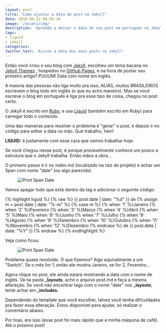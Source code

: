 ```yaml
---
layout: post
title: "Como ajustar a data do post no Jekyll"
date: 2016-09-22 04:05:34
image: '/assets/img/'
description: 'Aprenda a deixar a data do seu post em português no Jekyll'
tags:
- liquid
- jekyll
categories:
twitter_text: 'Ajuste a data dos seus posts no Jekyll'
---
```


Então você criou o seu blog com <a class="externalLink" href="https://jekyllrb.com/" target="_blank">Jekyll</a>, escolheu um tema bacana no 
<a class="externalLink" href="http://jekyllthemes.org/" target="_blank">Jekyll Themes</a>   , hospedou no 
<a class="externalLink" href="https://pages.github.com/" target="_blank">GitHub Pages</a>, e na hora de postar seu
primeiro artigo? PUUUM! Data com nome em inglês.



A maioria das pessoas não liga muito pra isso, ALIÁS, muitos BRASILEIROS escrevem o blog todo em inglês (o que eu acho maneiro).
Mas se você escreve o blog em português e liga pra esse tipo de coisa, chegou no post certo.

O Jekyll é escrito em <a class="externalLink" href="https://www.ruby-lang.org/pt/" target="_blank">Ruby</a>, e usa <a class="externalLink" href="https://shopify.github.io/liquid/" target="_blank">Liquid</a> (também escrito em Ruby) para carregar todo o conteúdo. 

Uma das maneiras para resolver o problema é "gerar" o post, e depois ir no código para editar a data na mão. Que trabalho, hein!

**LIQUID:** é justamente com esse cara que vamos trabalhar hoje. 

Se você chegou nesse post, é porque provavelmente conhece um pouco a estrutura que o Jekyll trabalha. Então mãos a obra...

O primeiro passo é ir no index.md (localizado na raíz do projeto) e achar um Span com nome "date" (ou algo parecido). 

<figure>
	<img src="{{site.baseurl}}/assets/img/2016/09/como-ajustar-a-data-do-post-no-jekyll/01.png" alt="Print Span Date">
</figure>

Vamos apagar tudo que está dentro da tag e adicionar o seguinte código:

{% highlight liquid %}
{% raw %} 
          {{ post.date | date: "%d" }} de 
          {% assign m = post.date | date: "%-m" %}
                    {% case m %}
                    {% when '1' %}Janeiro
                    {% when '2' %}Fevereiro
                    {% when '3' %}Março
                    {% when '4' %}Abril
                    {% when '5' %}Maio
                    {% when '6' %}Junho
                    {% when '7' %}Julho
                    {% when '8' %}Agosto
                    {% when '9' %}Setembro
                    {% when '10' %}Outubro
                    {% when '11' %}Novembro
                    {% when '12' %}Dezembro
                    {% endcase %}
                   de {{ post.date | date: "%Y" }}
{% endraw %} 
{% endhighlight %}


Veja como ficou:

<figure>
	<img src="{{site.baseurl}}/assets/img/2016/09/como-ajustar-a-data-do-post-no-jekyll/02.png" alt="Print Span Date">
</figure>

Problema quase resolvido. O que fizemos? Algo equivalmente a um "Switch". Se o mês for 1, então ele mostra Janeiro, se for 2, Fevereiro...

Agora clique no post, ele ainda estará mostrando a data com o nome de inglês. Vá na pasta **_layouts**, ache o arquivo post.md e faça a mesma alteração.
Se você não encontrar tags com o nome "date" nos **_layouts**, tente achar em **_includes.** 

Dependendo do template que você escolher, talvez você tenha dificuldades pra fazer essa alteração. Estou disponível para ajudar, só realizar o comentário abaixo.

Por hoje, era isso (esse post foi mais rápido que a minha máquina de café). Até o próximo post!
